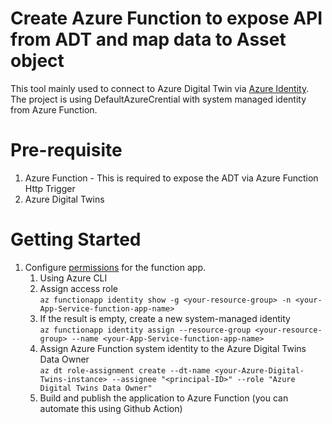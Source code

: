 # Create Azure Function to expose API from ADT and map data to Asset object

This tool mainly used to connect to Azure Digital Twin via [Azure Identity](https://docs.microsoft.com/en-us/dotnet/api/overview/azure/identity-readme). The project is using DefaultAzureCrential with system managed identity from Azure Function. 


# Pre-requisite

1. Azure Function - This is required to expose the ADT via Azure Function Http Trigger
1. Azure Digital Twins

# Getting Started

1. Configure [permissions](https://docs.microsoft.com/en-us/azure/digital-twins/tutorial-end-to-end#configure-permissions-for-the-function-app) for the function app.
    1. Using Azure CLI
    1. Assign access role <br />
    ```az functionapp identity show -g <your-resource-group> -n <your-App-Service-function-app-name>```
    1. If the result is empty, create a new system-managed identity <br />
    ```az functionapp identity assign --resource-group <your-resource-group> --name <your-App-Service-function-app-name>```
    1. Assign Azure Function system identity to the Azure Digital Twins Data Owner <br />
    ```az dt role-assignment create --dt-name <your-Azure-Digital-Twins-instance> --assignee "<principal-ID>" --role "Azure Digital Twins Data Owner"```
    1. Build and publish the application to Azure Function (you can automate this using Github Action)

